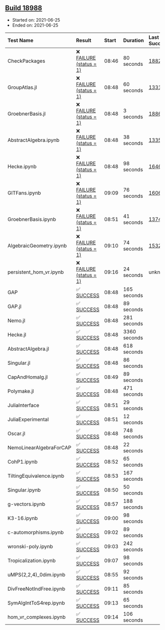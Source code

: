 ## [Build 18988](https://oscarci.mathematik.uni-kl.de/job/oscar/18988/)

* Started on: 2021-06-25
* Ended on: 2021-06-25

| Test Name    | Result | Start | Duration | Last Success | First Failure |
|:-------------|:-------|:------|:---------|:-------------|:--------------|
| CheckPackages | ❌ [FAILURE (status = 1)](https://oscarci.mathematik.uni-kl.de/job/oscar/18988/artifact/logs/build-18988/CheckPackages.log) | 08:46 | 80 seconds | [18822](https://oscarci.mathematik.uni-kl.de/job/oscar/18822/) | [18823](https://oscarci.mathematik.uni-kl.de/job/oscar/18823/) |
| GroupAtlas.jl | ❌ [FAILURE (status = 1)](https://oscarci.mathematik.uni-kl.de/job/oscar/18988/artifact/logs/build-18988/GroupAtlas.jl.log) | 08:48 | 60 seconds | [13311](https://oscarci.mathematik.uni-kl.de/job/oscar/13311/) | [13312](https://oscarci.mathematik.uni-kl.de/job/oscar/13312/) |
| GroebnerBasis.jl | ❌ [FAILURE (status = 1)](https://oscarci.mathematik.uni-kl.de/job/oscar/18988/artifact/logs/build-18988/GroebnerBasis.jl.log) | 08:48 | 3 seconds | [18864](https://oscarci.mathematik.uni-kl.de/job/oscar/18864/) | [18865](https://oscarci.mathematik.uni-kl.de/job/oscar/18865/) |
| AbstractAlgebra.ipynb | ❌ [FAILURE (status = 1)](https://oscarci.mathematik.uni-kl.de/job/oscar/18988/artifact/logs/build-18988/AbstractAlgebra.ipynb.log) | 08:48 | 38 seconds | [13355](https://oscarci.mathematik.uni-kl.de/job/oscar/13355/) | [13356](https://oscarci.mathematik.uni-kl.de/job/oscar/13356/) |
| Hecke.ipynb | ❌ [FAILURE (status = 1)](https://oscarci.mathematik.uni-kl.de/job/oscar/18988/artifact/logs/build-18988/Hecke.ipynb.log) | 08:48 | 98 seconds | [16463](https://oscarci.mathematik.uni-kl.de/job/oscar/16463/) | [16464](https://oscarci.mathematik.uni-kl.de/job/oscar/16464/) |
| GITFans.ipynb | ❌ [FAILURE (status = 1)](https://oscarci.mathematik.uni-kl.de/job/oscar/18988/artifact/logs/build-18988/GITFans.ipynb.log) | 09:09 | 76 seconds | [16068](https://oscarci.mathematik.uni-kl.de/job/oscar/16068/) | [16069](https://oscarci.mathematik.uni-kl.de/job/oscar/16069/) |
| GroebnerBasis.ipynb | ❌ [FAILURE (status = 1)](https://oscarci.mathematik.uni-kl.de/job/oscar/18988/artifact/logs/build-18988/GroebnerBasis.ipynb.log) | 08:51 | 41 seconds | [13748](https://oscarci.mathematik.uni-kl.de/job/oscar/13748/) | [13749](https://oscarci.mathematik.uni-kl.de/job/oscar/13749/) |
| AlgebraicGeometry.ipynb | ❌ [FAILURE (status = 1)](https://oscarci.mathematik.uni-kl.de/job/oscar/18988/artifact/logs/build-18988/AlgebraicGeometry.ipynb.log) | 09:10 | 74 seconds | [15322](https://oscarci.mathematik.uni-kl.de/job/oscar/15322/) | [15323](https://oscarci.mathematik.uni-kl.de/job/oscar/15323/) |
| persistent_hom_vr.ipynb | ❌ [FAILURE (status = 1)](https://oscarci.mathematik.uni-kl.de/job/oscar/18988/artifact/logs/build-18988/persistent_hom_vr.ipynb.log) | 09:16 | 24 seconds | unknown | unknown |
| GAP | ✅ [SUCCESS](https://oscarci.mathematik.uni-kl.de/job/oscar/18988/artifact/logs/build-18988/GAP.log) | 08:48 | 165 seconds |  |  |
| GAP.jl | ✅ [SUCCESS](https://oscarci.mathematik.uni-kl.de/job/oscar/18988/artifact/logs/build-18988/GAP.jl.log) | 08:48 | 89 seconds |  |  |
| Nemo.jl | ✅ [SUCCESS](https://oscarci.mathematik.uni-kl.de/job/oscar/18988/artifact/logs/build-18988/Nemo.jl.log) | 08:48 | 281 seconds |  |  |
| Hecke.jl | ✅ [SUCCESS](https://oscarci.mathematik.uni-kl.de/job/oscar/18988/artifact/logs/build-18988/Hecke.jl.log) | 08:48 | 3360 seconds |  |  |
| AbstractAlgebra.jl | ✅ [SUCCESS](https://oscarci.mathematik.uni-kl.de/job/oscar/18988/artifact/logs/build-18988/AbstractAlgebra.jl.log) | 08:48 | 618 seconds |  |  |
| Singular.jl | ✅ [SUCCESS](https://oscarci.mathematik.uni-kl.de/job/oscar/18988/artifact/logs/build-18988/Singular.jl.log) | 08:48 | 86 seconds |  |  |
| CapAndHomalg.jl | ✅ [SUCCESS](https://oscarci.mathematik.uni-kl.de/job/oscar/18988/artifact/logs/build-18988/CapAndHomalg.jl.log) | 08:49 | 89 seconds |  |  |
| Polymake.jl | ✅ [SUCCESS](https://oscarci.mathematik.uni-kl.de/job/oscar/18988/artifact/logs/build-18988/Polymake.jl.log) | 08:48 | 471 seconds |  |  |
| JuliaInterface | ✅ [SUCCESS](https://oscarci.mathematik.uni-kl.de/job/oscar/18988/artifact/logs/build-18988/JuliaInterface.log) | 08:51 | 29 seconds |  |  |
| JuliaExperimental | ✅ [SUCCESS](https://oscarci.mathematik.uni-kl.de/job/oscar/18988/artifact/logs/build-18988/JuliaExperimental.log) | 08:51 | 12 seconds |  |  |
| Oscar.jl | ✅ [SUCCESS](https://oscarci.mathematik.uni-kl.de/job/oscar/18988/artifact/logs/build-18988/Oscar.jl.log) | 08:48 | 748 seconds |  |  |
| NemoLinearAlgebraForCAP | ✅ [SUCCESS](https://oscarci.mathematik.uni-kl.de/job/oscar/18988/artifact/logs/build-18988/NemoLinearAlgebraForCAP.log) | 08:48 | 22 seconds |  |  |
| CohP1.ipynb | ✅ [SUCCESS](https://oscarci.mathematik.uni-kl.de/job/oscar/18988/artifact/logs/build-18988/CohP1.ipynb.log) | 08:52 | 65 seconds |  |  |
| TiltingEquivalence.ipynb | ✅ [SUCCESS](https://oscarci.mathematik.uni-kl.de/job/oscar/18988/artifact/logs/build-18988/TiltingEquivalence.ipynb.log) | 08:53 | 167 seconds |  |  |
| Singular.ipynb | ✅ [SUCCESS](https://oscarci.mathematik.uni-kl.de/job/oscar/18988/artifact/logs/build-18988/Singular.ipynb.log) | 08:50 | 50 seconds |  |  |
| g-vectors.ipynb | ✅ [SUCCESS](https://oscarci.mathematik.uni-kl.de/job/oscar/18988/artifact/logs/build-18988/g-vectors.ipynb.log) | 08:57 | 188 seconds |  |  |
| K3-16.ipynb | ✅ [SUCCESS](https://oscarci.mathematik.uni-kl.de/job/oscar/18988/artifact/logs/build-18988/K3-16.ipynb.log) | 09:00 | 98 seconds |  |  |
| c-automorphisms.ipynb | ✅ [SUCCESS](https://oscarci.mathematik.uni-kl.de/job/oscar/18988/artifact/logs/build-18988/c-automorphisms.ipynb.log) | 09:02 | 89 seconds |  |  |
| wronski-poly.ipynb | ✅ [SUCCESS](https://oscarci.mathematik.uni-kl.de/job/oscar/18988/artifact/logs/build-18988/wronski-poly.ipynb.log) | 09:03 | 242 seconds |  |  |
| Tropicalization.ipynb | ✅ [SUCCESS](https://oscarci.mathematik.uni-kl.de/job/oscar/18988/artifact/logs/build-18988/Tropicalization.ipynb.log) | 09:07 | 98 seconds |  |  |
| uMPS(2,2,4)_0dim.ipynb | ✅ [SUCCESS](https://oscarci.mathematik.uni-kl.de/job/oscar/18988/artifact/logs/build-18988/uMPS-2-2-4-_0dim.ipynb.log) | 08:55 | 92 seconds |  |  |
| DivFreeNotIndFree.ipynb | ✅ [SUCCESS](https://oscarci.mathematik.uni-kl.de/job/oscar/18988/artifact/logs/build-18988/DivFreeNotIndFree.ipynb.log) | 09:11 | 85 seconds |  |  |
| SymAlgIntToS4rep.ipynb | ✅ [SUCCESS](https://oscarci.mathematik.uni-kl.de/job/oscar/18988/artifact/logs/build-18988/SymAlgIntToS4rep.ipynb.log) | 09:13 | 65 seconds |  |  |
| hom_vr_complexes.ipynb | ✅ [SUCCESS](https://oscarci.mathematik.uni-kl.de/job/oscar/18988/artifact/logs/build-18988/hom_vr_complexes.ipynb.log) | 09:14 | 106 seconds |  |  |
